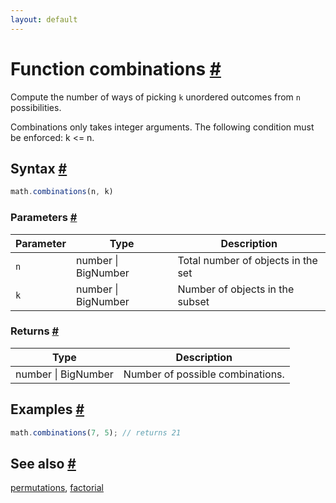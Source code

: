 ```yaml
---
layout: default
---
```


<h1 id="function-combinations">Function combinations <a href="#function-combinations" title="Permalink">#</a></h1>

Compute the number of ways of picking `k` unordered outcomes from `n`
possibilities.

Combinations only takes integer arguments.
The following condition must be enforced: k <= n.


<h2 id="syntax">Syntax <a href="#syntax" title="Permalink">#</a></h2>

```js
math.combinations(n, k)
```

<h3 id="parameters">Parameters <a href="#parameters" title="Permalink">#</a></h3>

Parameter | Type | Description
--------- | ---- | -----------
`n` | number &#124; BigNumber | Total number of objects in the set
`k` | number &#124; BigNumber | Number of objects in the subset

<h3 id="returns">Returns <a href="#returns" title="Permalink">#</a></h3>

Type | Description
---- | -----------
number &#124; BigNumber | Number of possible combinations.


<h2 id="examples">Examples <a href="#examples" title="Permalink">#</a></h2>

```js
math.combinations(7, 5); // returns 21
```


<h2 id="see-also">See also <a href="#see-also" title="Permalink">#</a></h2>

[permutations](permutations.html),
[factorial](factorial.html)


<!-- Note: This file is automatically generated from source code comments. Changes made in this file will be overridden. -->
